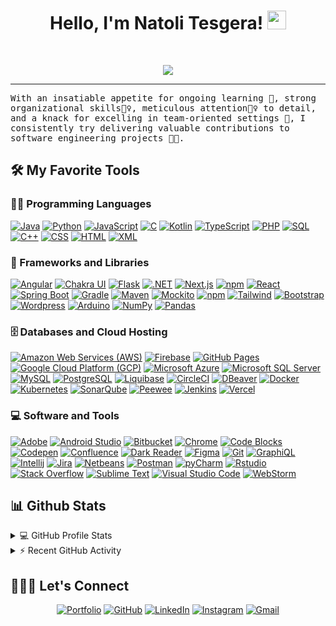<h1 align="center">
Hello, I'm Natoli Tesgera!
  <img src="https://media.giphy.com/media/hvRJCLFzcasrR4ia7z/giphy.gif" width="30"></h1>

<br/>

<p align="center">
  <a href="https://github.com/DenverCoder1/readme-typing-svg"><img src="https://readme-typing-svg.herokuapp.com?lines=Computer+Science+Student;Full+Stack+Web+and+Software+Developer;&center=true&width=450&height=45"></a>
</p>
<hr/>
<samp>
With an insatiable appetite for ongoing learning 📖, strong organizational skills👮‍♀️, meticulous attention🕵️‍♀️ to detail, and a knack for excelling in team-oriented settings 👥, I consistently try delivering valuable contributions to software engineering projects 👨‍💻.
</samp>


## 🛠️ My Favorite Tools

### 👨‍💻 Programming Languages

<p>
    <a href=""><img alt="Java" src="https://img.shields.io/badge/Java-%23007396.svg?logo=java&logoColor=white"></a>
    <a href=""><img alt="Python" src="https://img.shields.io/badge/Python%20-%2314354C.svg?logo=python&logoColor=white"></a>
    <a href=""><img alt="JavaScript" src="https://img.shields.io/badge/JavaScript%20-%23F7DF1E.svg?logo=javascript&logoColor=black"></a>
    <a href=""><img alt="C" src="https://img.shields.io/badge/C%20-%232370ED.svg?logo=c&logoColor=white"></a>
    <a href=""><img alt="Kotlin" src="https://img.shields.io/badge/Kotlin-%230095D5.svg?logo=kotlin&logoColor=white"></a>
    <a href=""><img alt="TypeScript" src="https://img.shields.io/badge/TypeScript-%23007ACC.svg?logo=typescript&logoColor=white"></a>
    <a href=""><img alt="PHP" src="https://img.shields.io/badge/PHP-%23777BB4.svg?logo=php&logoColor=white"></a>
    <a href=""><img alt="SQL" src="https://img.shields.io/badge/SQL%20-%23025E8C.svg?logo=amazon-dynamodb&logoColor=white"></a>
    <a href=""><img alt="C++" src="https://img.shields.io/badge/C++%20-%2300599C.svg?logo=c%2B%2B&logoColor=white"></a>
    <a href=""><img alt="CSS" src="https://img.shields.io/badge/CSS%20-%231572B6.svg?logo=css3&logoColor=white"></a>
    <a href=""><img alt="HTML" src="https://img.shields.io/badge/HTML%20-%23E34F26.svg?logo=html5&logoColor=white"></a>
    <a href="#"><img alt="XML" src="https://img.shields.io/badge/XML%20-%23007396.svg?logo=xml&logoColor=white"></a>

### 🧰 Frameworks and Libraries

<p>
<a href="#"><img alt="Angular" src="https://img.shields.io/badge/Angular%20-%23DD0031.svg?logo=angular&logoColor=white"></a>
<a href="#"><img alt="Chakra UI" src="https://img.shields.io/badge/Chakra%20UI%20-%233197BD.svg?logo=chakra-ui&logoColor=white"></a>
<a href="#"><img alt="Flask" src="https://img.shields.io/badge/Flask%20-%23000000.svg?logo=flask&logoColor=white"></a>
<a href="#"><img alt=".NET" src="https://img.shields.io/badge/.NET%20-%23512BD4.svg?logo=.net&logoColor=white"></a>
<a href="#"><img alt="Next.js" src="https://img.shields.io/badge/Next.js%20-%23000000.svg?logo=next.js&logoColor=white"></a>
<a href="#"><img alt="npm" src="https://img.shields.io/badge/npm%20-%23CB3837.svg?logo=npm&logoColor=white"></a>
<a href="#"><img alt="React" src="https://img.shields.io/badge/React%20-%2320232a.svg?logo=react&logoColor=%2361DAFB"></a>
<a href="#"><img alt="Spring Boot" src="https://img.shields.io/badge/Spring%20Boot%20-%236DB33F.svg?logo=spring-boot&logoColor=white"></a>
<a href="#"><img alt="Gradle" src="https://img.shields.io/badge/Grade%20-%2300C853.svg?logo=gradle&logoColor=white"></a>
<a href="#"><img alt="Maven" src="https://img.shields.io/badge/Maven%20-%23C71A36.svg?logo=apache-maven&logoColor=white"></a>
<a href="#"><img alt="Mockito" src="https://img.shields.io/badge/Mockito%20-%23DA672C.svg?logo=mockito&logoColor=white"></a>
<a href="#"><img alt="npm" src="https://img.shields.io/badge/npm%20-%23CB3837.svg?logo=npm&logoColor=white"></a>
<a href="#"><img alt="Tailwind" src="https://img.shields.io/badge/Tailwind%20CSS%20-%23068D9D.svg?logo=tailwind-css&logoColor=white"></a>
<a href="#"><img alt="Bootstrap" src="https://img.shields.io/badge/Bootstrap%20-%23563D7C.svg?logo=bootstrap&logoColor=white"></a>
<a href="#"><img alt="Wordpress" src="https://img.shields.io/badge/Wordpress-21759B?logo=wordpress&logoColor=white"></a>
<a href="#"><img alt="Arduino" src="https://img.shields.io/badge/Arduino%20-%2300979D.svg?logo=arduino&logoColor=white"></a>
<a href="#"><img alt="NumPy" src="https://img.shields.io/badge/Numpy%20-%23013243.svg?logo=numpy&logoColor=white"></a>
<a href="#"><img alt="Pandas" src="https://img.shields.io/badge/Pandas%20-%23150458.svg?logo=pandas&logoColor=white"></a>
</p>

### 🗄️ Databases and Cloud Hosting

<p>
<a href="#"><img alt="Amazon Web Services (AWS)" src="https://img.shields.io/badge/Amazon%20Web%20Services%20(AWS)-%23FF9900.svg?logo=amazon-aws&logoColor=white"></a>
<a href="#"><img alt="Firebase" src="https://img.shields.io/badge/Firebase-%23316192.svg?logo=firebase&logoColor=white"></a>
<a href="#"><img alt="GitHub Pages" src="https://img.shields.io/badge/GitHub%20Pages-%23327FC7.svg?logo=github&logoColor=white"></a>
<a href="#"><img alt="Google Cloud Platform (GCP)" src="https://img.shields.io/badge/Google%20Cloud%20Platform%20(GCP)-%234285F4.svg?logo=google-cloud&logoColor=white"></a>
<a href="#"><img alt="Microsoft Azure" src="https://img.shields.io/badge/Microsoft%20Azure-%230072C6.svg?logo=microsoft-azure&logoColor=white"></a>
<a href="#"><img alt="Microsoft SQL Server" src="https://img.shields.io/badge/Microsoft%20SQL%20Server-%23CC2927.svg?logo=microsoft-sql-server&logoColor=white"></a>
<a href="#"><img alt="MySQL" src="https://img.shields.io/badge/MySQL-%2300f.svg?logo=mysql&logoColor=white"></a>
<a href="#"><img alt="PostgreSQL" src="https://img.shields.io/badge/PostgreSQL-%23336791.svg?logo=postgresql&logoColor=white"></a>
<a href="#"><img alt="Liquibase" src="https://img.shields.io/badge/Liquibase%20-%23005696.svg?logo=liquibase&logoColor=white"></a>
<a href="#"><img alt="CircleCI" src="https://img.shields.io/badge/CircleCI%20-%2322185b.svg?logo=circleci&logoColor=white"></a>
<a href="#"><img alt="DBeaver" src="https://img.shields.io/badge/DBeaver%20-%230C5C8B.svg?logo=dbeaver&logoColor=white"></a>
<a href="#"><img alt="Docker" src="https://img.shields.io/badge/Docker%20-%230db7ed.svg?logo=docker&logoColor=white"></a>
<a href="#"><img alt="Kubernetes" src="https://img.shields.io/badge/Kubernetes%20-%23326ce5.svg?logo=kubernetes&logoColor=white"></a>
<a href="#"><img alt="SonarQube" src="https://img.shields.io/badge/SonarQube%20-%230C5C8B.svg?logo=sonarqube&logoColor=white"></a>
<a href="#"><img alt="Peewee" src="https://img.shields.io/badge/Peewee%20-%2300a65a.svg?logo=peewee&logoColor=white"></a>
<a href="#"><img alt="Jenkins" src="https://img.shields.io/badge/Jenkins%20-%23D24939.svg?logo=jenkins&logoColor=white"></a>
<a href="#"><img alt="Vercel" src="https://img.shields.io/badge/Vercel%20-%23000000.svg?logo=vercel&logoColor=white"></a>
</p>

### 💻 Software and Tools

<p>
<a href="#"><img alt="Adobe" src="https://img.shields.io/badge/Adobe%20-%23FF0000.svg?logo=adobe&logoColor=white"></a>
<a href="#"><img alt="Android Studio" src="https://img.shields.io/badge/Android%20Studio-008678.svg?logo=android-studio&logoColor=white"></a>
<a href="#"><img alt="Bitbucket" src="https://img.shields.io/badge/Bitbucket%20-%230052CC.svg?logo=bitbucket&logoColor=white"></a>
<a href="#"><img alt="Chrome" src="https://img.shields.io/badge/Chrome-3DDC84?logo=google-chrome&logoColor=white"></a>
<a href="#"><img alt="Code Blocks" src="https://img.shields.io/badge/Code%20Blocks%20-%232E2E2E.svg?logo=codeblocks&logoColor=white"></a>
<a href="#"><img alt="Codepen" src="https://img.shields.io/badge/Codepen-000000.svg?logo=codepen&logoColor=white"></a>
<a href="#"><img alt="Confluence" src="https://img.shields.io/badge/Confluence%20-%23172BF4.svg?logo=confluence&logoColor=white"></a>
<a href="#"><img alt="Dark Reader" src="https://img.shields.io/badge/-Dark%20Reader-141E24?logo=dark-reader&logoColor=white"></a>
<a href="#"><img alt="Figma" src="https://img.shields.io/badge/Figma%20-%23F24E1E.svg?logo=figma&logoColor=white"></a>
<a href="#"><img alt="Git" src="https://img.shields.io/badge/Git%20-%23F05033.svg?logo=git&logoColor=white"></a>
<a href="#"><img alt="GraphiQL" src="https://img.shields.io/badge/GraphiQL%20-%23E10098.svg?logo=graphql&logoColor=white"></a>
<a href="#"><img alt="Intellij" src="https://img.shields.io/badge/Intellij%20-%23000000.svg?logo=intellij-idea&logoColor=white"></a>
<a href="#"><img alt="Jira" src="https://img.shields.io/badge/Jira%20-%230052CC.svg?logo=jira&logoColor=white"></a>
<a href="#"><img alt="Netbeans" src="https://img.shields.io/badge/Netbeans%20-%23E41B13.svg?logo=apache-netbeans-ide&logoColor=white"></a>
<a href="#"><img alt="Postman" src="https://img.shields.io/badge/Postman-FF6C37?logo=postman&logoColor=white"></a>
<a href="#"><img alt="pyCharm" src="https://img.shields.io/badge/pyCharm%20-%23000000.svg?logo=pycharm&logoColor=white"></a>
<a href="#"><img alt="Rstudio" src="https://img.shields.io/badge/Rstudio%20-%23000000.svg?logo=rstudio&logoColor=white"></a>
<a href="#"><img alt="Stack Overflow" src="https://img.shields.io/badge/-Stack%20Overflow-FE7A16?logo=stack-overflow&logoColor=white"></a>
<a href="#"><img alt="Sublime Text" src="https://img.shields.io/badge/-Sublime%20Text-302E31?logo=sublime-text&logoColor=white"></a>
<a href="#"><img alt="Visual Studio Code" src="https://img.shields.io/badge/Visual%20Studio%20Code-0078d7.svg?logo=visual-studio-code&logoColor=white"></a>
<a href="#"><img alt="WebStorm" src="https://img.shields.io/badge/WebStorm%20-%23000000.svg?logo=webstorm&logoColor=white"></a>
</p>

## 📊 Github Stats

<details> 
  <summary>💻 GitHub Profile Stats</summary>
  <br/>
    <a href="https://github.com/anuraghazra/github-readme-stats"><img alt="Natoli's Github Stats" src="https://github-readme-stats.vercel.app/api?username=Natoli74&show_icons=true&count_private=true&theme=react&hide_border=true&bg_color=1F222E&title_color=F85D7F&icon_color=F8D866" height="192px"/></a>
  <a href="https://github.com/anuraghazra/github-readme-stats"><img alt="Natoli's Top Languages" src="https://github-readme-stats.vercel.app/api/top-langs/?username=Natoli74&langs_count=8&layout=compact&theme=react&hide_border=true&bg_color=1F222E&title_color=F85D7F&icon_color=F8D866" height="192px"/></a>
  <br/>
  <b>Note:</b> Top languages is only a metric of the languages my public code consists of and doesn't reflect experience or skill level.
</details>

<details>
  <summary>⚡ Recent GitHub Activity</summary>
  <br/>
   <a href="https://github.com/ashutosh00710/github-readme-activity-graph"><img alt="Natoli's Activity Graph" src="https://github-readme-activity-graph.vercel.app/graph?username=Natoli74&bg_color=1F222E&color=F8D866&line=F85D7F&point=FFFFFF&hide_border=true" /></a>
  <br/>
</details>

## 🙋🏾‍♂️ Let's Connect

<p align="center">
	<a href="https://natoli-portfolio.vercel.app/" target="_blank"><img src="https://img.icons8.com/bubbles/50/000000/web.png" alt="Portfolio"/></a>
	<a href="https://github.com/Natoli74" target="_blank"><img src="https://img.icons8.com/bubbles/50/000000/github.png" alt="GitHub"/></a>
	<a href="https://www.linkedin.com/in/natoli74/" target="_blank"><img src="https://img.icons8.com/bubbles/50/000000/linkedin.png" alt="LinkedIn"/></a>
	<a href="https://www.instagram.com/natoli74_/" target="_blank"><img src="https://img.icons8.com/bubbles/50/000000/instagram.png" alt="Instagram"/></a>
	<a href="mailto:fs.natoli@gmail.com" target="_blank"><img src="https://img.icons8.com/bubbles/50/000000/gmail.png" alt="Gmail"/></a>
</p>
